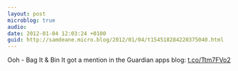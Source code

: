 ```yaml
---
layout: post
microblog: true
audio: 
date: 2012-01-04 12:03:24 +0100
guid: http://samdeane.micro.blog/2012/01/04/t154518284220375040.html
---
```

Ooh - Bag It &amp; Bin It got a mention in the Guardian apps blog: [t.co/Ttm7FVo2](http://t.co/Ttm7FVo2)
